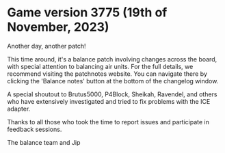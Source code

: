 # Game version 3775 (19th of November, 2023)

Another day, another patch!

This time around, it's a balance patch involving changes across the board, with special attention to balancing air units. For the full details, we recommend visiting the patchnotes website. You can navigate there by clicking the 'Balance notes' button at the bottom of the changelog window.

A special shoutout to Brutus5000, P4Block, Sheikah, Ravendel, and others who have extensively investigated and tried to fix problems with the ICE adapter.

Thanks to all those who took the time to report issues and participate in feedback sessions.

The balance team and Jip

